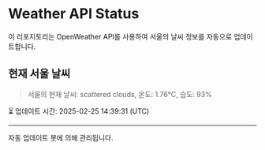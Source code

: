 
# Weather API Status

이 리포지토리는 OpenWeather API를 사용하여 서울의 날씨 정보를 자동으로 업데이트합니다.

## 현재 서울 날씨
> 서울의 현재 날씨: scattered clouds, 온도: 1.76°C, 습도: 93%

⏳ 업데이트 시간: 2025-02-25 14:39:31 (UTC)

---
자동 업데이트 봇에 의해 관리됩니다.

